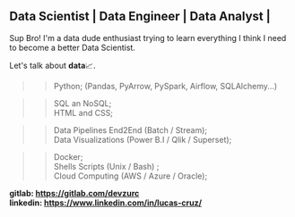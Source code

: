 ## Data Scientist | Data Engineer | Data Analyst |

Sup Bro!
I'm a data dude enthusiast trying to learn everything I think I need to become a better Data Scientist.

Let's talk about <b>data</b>📈.

>> Python; (Pandas, PyArrow, PySpark, Airflow, SQLAlchemy...)<br>

>> SQL an NoSQL; <br>
>> HTML and CSS; <br>

>> Data Pipelines End2End (Batch / Stream); <br>
>> Data Visualizations (Power B.I / Qlik / Superset); <br>

>> Docker; <br>
>> Shells Scripts (Unix / Bash) ; <br>
>> Cloud Computing (AWS / Azure / Oracle); <br>

<b>gitlab: https://gitlab.com/devzurc</b><br>
<b>linkedin: https://www.linkedin.com/in/lucas-cruz/</b>
